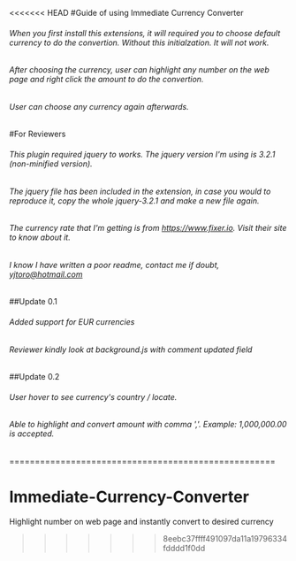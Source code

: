 <<<<<<< HEAD
#Guide of using Immediate Currency Converter

###### When you first install this extensions, it will required you to choose default currency to do the convertion. Without this initialzation. It will not work.

###### After choosing the currency, user can highlight any number on the web page and right click the amount to do the convertion.

###### User can choose any currency again afterwards.

#For Reviewers

###### This plugin required jquery to works. The jquery version I'm using is 3.2.1 (non-minified version).

###### The jquery file has been included in the extension, in case you would to reproduce it, copy the whole jquery-3.2.1 and make a new file again.

###### The currency rate that I'm getting is from https://www.fixer.io. Visit their site to know about it.

###### *I know I have written a poor readme, contact me if doubt, yjtoro@hotmail.com*

##Update 0.1
###### Added support for EUR currencies
###### Reviewer kindly look at background.js with comment updated field

##Update 0.2
###### User hover to see currency's country / locate.
###### Able to highlight and convert amount with comma ','. Example: 1,000,000.00 is accepted.
====================================================
# Immediate-Currency-Converter
Highlight number on web page and instantly convert to desired currency
>>>>>>> 8eebc37ffff491097da11a19796334fdddd1f0dd
